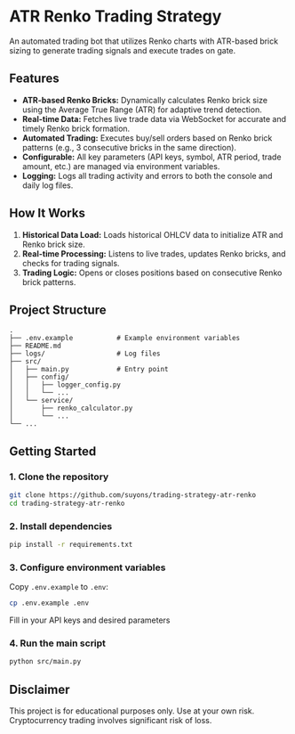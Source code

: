 # ATR Renko Trading Strategy

An automated trading bot that utilizes Renko charts with ATR-based brick sizing to generate trading signals and execute trades on gate.

## Features

- **ATR-based Renko Bricks:** Dynamically calculates Renko brick size using the Average True Range (ATR) for adaptive trend detection.
- **Real-time Data:** Fetches live trade data via WebSocket for accurate and timely Renko brick formation.
- **Automated Trading:** Executes buy/sell orders based on Renko brick patterns (e.g., 3 consecutive bricks in the same direction).
- **Configurable:** All key parameters (API keys, symbol, ATR period, trade amount, etc.) are managed via environment variables.
- **Logging:** Logs all trading activity and errors to both the console and daily log files.

## How It Works

1. **Historical Data Load:** Loads historical OHLCV data to initialize ATR and Renko brick size.
2. **Real-time Processing:** Listens to live trades, updates Renko bricks, and checks for trading signals.
3. **Trading Logic:** Opens or closes positions based on consecutive Renko brick patterns.

## Project Structure

```
.
├── .env.example           # Example environment variables
├── README.md
├── logs/                  # Log files
├── src/
│   ├── main.py            # Entry point
│   ├── config/
│   │   ├── logger_config.py
│   │   └── ...
│   └── service/
│       ├── renko_calculator.py
│       └── ...
└── ...
```

## Getting Started

### 1. Clone the repository

```sh
git clone https://github.com/suyons/trading-strategy-atr-renko
cd trading-strategy-atr-renko
```

### 2. Install dependencies

```sh
pip install -r requirements.txt
```

### 3. Configure environment variables

Copy `.env.example` to `.env`:

```sh
cp .env.example .env
```

Fill in your API keys and desired parameters

### 4. Run the main script

```sh
python src/main.py
```

## Disclaimer

This project is for educational purposes only. Use at your own risk. Cryptocurrency trading involves significant risk of loss.
